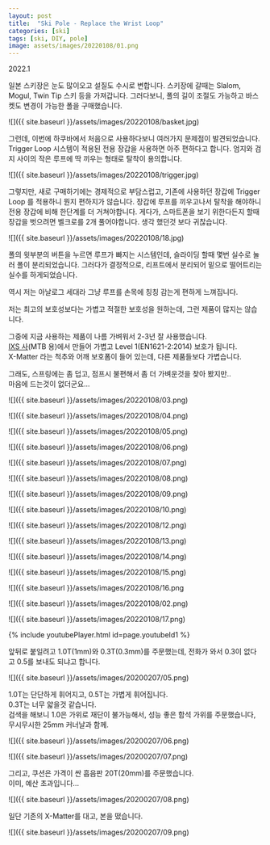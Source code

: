 ```yaml
---
layout: post
title:  "Ski Pole - Replace the Wrist Loop"
categories: [ski]
tags: [ski, DIY, pole]
image: assets/images/20220108/01.png
---
```


2022.1

일본 스키장은 눈도 많이오고 설질도 수시로 변합니다.
스키장에 갈때는 Slalom, Mogul, Twin Tip 스키 등을 가져갑니다.
그러다보니, 폴의 길이 조절도 가능하고 바스켓도 변경이 가능한 폴을 구매했습니다.

![]({{ site.baseurl }}/assets/images/20220108/basket.jpg)

그런데, 이번에 하쿠바에서 처음으로 사용하다보니 여러가지 문제점이 발견되었습니다.
Trigger Loop 시스템이 적용된 전용 장갑을 사용하면 아주 편하다고 합니다.
엄지와 검지 사이의 작은 루프에 딱 끼우는 형태로 탈착이 용의합니다.

![]({{ site.baseurl }}/assets/images/20220108/trigger.jpg)

그렇지만, 새로 구매하기에는 경제적으로 부담스럽고, 
기존에 사용하던 장갑에 Trigger Loop 를 적용하니 뭔지 편하지가 않습니다.
장갑에 루프를 끼우고나서 탈착을 해야하니 전용 장갑에 비해 한단계를 더 거쳐야합니다.
게다가, 스마트폰을 보기 위한다든지 할때 장갑을 벗으려면 벨크로를 2개 풀어야합니다.
생각 했던것 보다 귀찮습니다.

![]({{ site.baseurl }}/assets/images/20220108/18.jpg)

폴의 윗부분의 버튼을 누르면 루프가 빠지는 시스템인데,
슬라이딩 할때 몇번 실수로 눌러 폴이 분리되었습니다.
그러다가 결정적으로, 리프트에서 분리되어 밑으로 떨어트리는 실수를 하게되었습니다.

역시 저는 아날로그 세대라 그냥 루프를 손목에 칭칭 감는게 편하게 느껴집니다.

저는 최고의 보호성보다는 가볍고 적절한 보호성을 원하는데, 그런 제품이 많지는 않습니다.

그중에 지금 사용하는 제품이 나름 가벼워서 2-3년 잘 사용했습니다.   
[IXS 사][ixs](MTB 용)에서 만들어 가볍고 Level 1(EN1621-2:2014) 보호가 됩니다.   
X-Matter 라는 척추와 어깨 보호폼이 들어 있는데, 다른 제품들보다 가볍습니다.   

그래도, 스프링에는 좀 덥고, 점프시 불편해서 좀 더 가벼운것을 찾아 봤지만..    
마음에 드는것이 없더군요...   



![]({{ site.baseurl }}/assets/images/20220108/03.png)

![]({{ site.baseurl }}/assets/images/20220108/04.png)

![]({{ site.baseurl }}/assets/images/20220108/05.png)

![]({{ site.baseurl }}/assets/images/20220108/06.png)

![]({{ site.baseurl }}/assets/images/20220108/07.png)

![]({{ site.baseurl }}/assets/images/20220108/08.png)

![]({{ site.baseurl }}/assets/images/20220108/09.png)

![]({{ site.baseurl }}/assets/images/20220108/10.png)

![]({{ site.baseurl }}/assets/images/20220108/12.png)

![]({{ site.baseurl }}/assets/images/20220108/13.png)

![]({{ site.baseurl }}/assets/images/20220108/14.png)

![]({{ site.baseurl }}/assets/images/20220108/15.png)

![]({{ site.baseurl }}/assets/images/20220108/16.png

![]({{ site.baseurl }}/assets/images/20220108/02.png)

![]({{ site.baseurl }}/assets/images/20220108/17.png)






{% include youtubePlayer.html id=page.youtubeId1 %}
 
앞뒤로 붙일려고 1.0T(1mm)와 0.3T(0.3mm)를 주문했는데, 전화가 와서 0.3이 없다고 0.5를 보내도 되냐고 합니다.

![]({{ site.baseurl }}/assets/images/20200207/05.png)

1.0T는 단단하게 휘어지고, 0.5T는 가볍게 휘어집니다.      
0.3T는 너무 얇을것 같습니다.   
검색을 해보니 1.0은 가위로 재단이 불가능해서, 성능 좋은 함석 가위를 주문했습니다, 무시무시한 25mm 커너날과 함께.

![]({{ site.baseurl }}/assets/images/20200207/06.png)

![]({{ site.baseurl }}/assets/images/20200207/07.png)

그리고, 쿠션은 가격이 싼 흡음판 20T(20mm)를 주문했습니다.    
이미, 예산 초과입니다...


![]({{ site.baseurl }}/assets/images/20200207/08.png)

일단 기존의 X-Matter를 대고, 본을 떴습니다.

![]({{ site.baseurl }}/assets/images/20200207/09.png)



[ixs]: https://ixs.com/en/